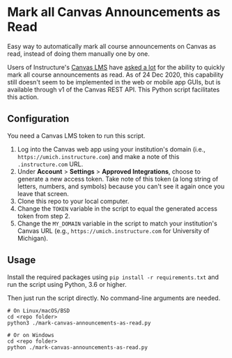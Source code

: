 # Mark all Canvas Announcements as Read

Easy way to automatically mark all course announcements on Canvas as read, instead of doing them manually one by one.

Users of Instructure's [Canvas LMS](https://www.instructure.com/canvas/) have [asked a lot](https://community.canvaslms.com/t5/Idea-Conversations/Marking-all-announcements-read/idi-p/351918) for the ability to quickly mark all course announcements as read. As of 24 Dec 2020, this capability still doesn't seem to be implemented in the web or mobile app GUIs, but is available through v1 of the Canvas REST API. This Python script facilitates this action.

## Configuration

You need a Canvas LMS token to run this script.

1. Log into the Canvas web app using your institution's domain (i.e., `https://umich.instructure.com`) and make a note of this `.instructure.com` URL.
2. Under **Account** > **Settings** > **Approved Integrations**, choose to generate a new access token. Take note of this token (a long string of letters, numbers, and symbols) because you can't see it again once you leave that screen.
3. Clone this repo to your local computer.
4. Change the `TOKEN` variable in the script to equal the generated access token from step 2.
5. Change the `MY_DOMAIN` variable in the script to match your institution's Canvas URL (e.g., `https://umich.instructure.com` for University of Michigan).

## Usage

Install the required packages using `pip install -r requirements.txt` and run the script using Python, 3.6 or higher.

Then just run the script directly. No command-line arguments are needed.

```
# On Linux/macOS/BSD
cd <repo folder>
python3 ./mark-canvas-announcements-as-read.py

# Or on Windows
cd <repo folder>
python ./mark-canvas-announcements-as-read.py
```
